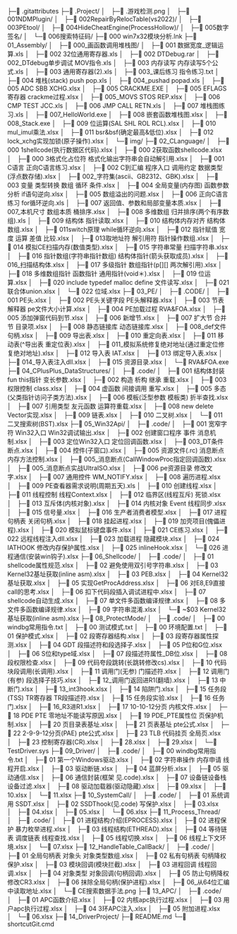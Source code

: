 ├─📄 .gitattributes
├─📁 .Project/
│ ├─📄 .游戏检测.png
│ ├─📁 001NDMPlugin/
│ ├─📁 002RepairByRelocTable(vs2022)/
│ ├─📁 003PEtool/
│ ├─📁 004HideCheatEngine(ProcessHollow)/
│ ├─📁 005数字签名/
│ └─📁 006搜索特征码/
├─📄 000 win7x32模块分析.lnk
├─📁 01_Assembly/
│ ├─📁 000_画函数调用堆栈图/
│ ├─📄 001 数据宽度_逻辑运算.xls
│ ├─📄 002 32位通用寄存器.xls
│ ├─📄 002 DTDebug.rar
│ ├─📄 002_DTdebug单步调试 MOV指令.xls
│ ├─📄 003 内存读写 内存读写5个公式.xls
│ ├─📄 003 通用寄存器(2).xls
│ ├─📄 003_课后练习 指令练习.txt
│ ├─📄 004 堆栈(stack) push pop.xls
│ ├─📄 004_pushad popad.xls
│ ├─📄 005 ADC SBB XCHG.xlsx
│ ├─📄 005 CRACKME.EXE
│ ├─📄 005 EFLAGS寄存器 crackme过程.xlsx
│ ├─📄 005_MOVS STOS REP.xlsx
│ ├─📄 006 CMP TEST JCC.xls
│ ├─📄 006 JMP CALL RETN.xls
│ ├─📄 007 堆栈图练习.xls
│ ├─📄 007_HelloWorld.exe
│ ├─📄 008 嵌套函数堆栈图.xlsx
│ ├─📄 008_Stack.exe
│ ├─📄 009 位运算(SAL SHL ROL RCL).xlsx
│ ├─📄 010 mul_imul乘法.xlsx
│ ├─📄 011 bsr&bsf(确定最高&低位).xlsx
│ ├─📄 012 lock_xchg实现加锁(原子操作).xlsx
│ └─📁 img/
├─📁 02_CLanguage/
│ ├─📄 000 1shellcode(执行数据区代码).xlsx
│ ├─📄 000 2获取函数shellcode.xlsx
│ ├─📄 000 3格式化占位符 格式化输出字符串会自动解引用.xlsx
│ ├─📄 001 C语言 正向C语言练习.xlsx
│ ├─📄 002 C到汇编 程序入口 调用约定 数据类型(浮点数存储).xlsx
│ ├─📄 002_字符集(ascii、GB2312、GBK).xlsx
│ ├─📄 003 变量 类型转换 数组 循环 条件.xlsx
│ ├─📄 004 全局变量(内存图) 函数参数分析 if语句逆向.xlsx
│ ├─📄 005 数组溢出的问题.xlsx
│ ├─📄 006 正向C语言练习 for循环逆向.xls
│ ├─📄 007 返回值、参数和局部变量本质.xlsx
│ ├─📄 007_本机尺寸 数组本质 桶排序.xlsx
│ ├─📄 008 多维数组 归并排序(两个有序数组).xls
│ ├─📄 009 结构体 指针读取.xlsx
│ ├─📄 010 结构体内存对齐 结构体数组.xlsx
│ ├─📄 011switch原理 while循环逆向.xlsx
│ ├─📄 012 指针赋值 宽度 运算 差值 比较.xlsx
│ ├─📄 013取地址符 解引用符 指针操作数组.xlsx
│ ├─📄 014 模拟CE扫描内存(数值类型).xlsx
│ ├─📄 015 字符串常量 扫描字符串.xlsx
│ ├─📄 016 指针数组(字符串指针数组) 结构体指针(箭头获取成员).xlsx
│ ├─📄 016_扫描结构体.xlsx
│ ├─📄 017 多级指针 数组指针(p[][] 两次解引用).xlsx
│ ├─📄 018 多维数组指针 函数指针 通用指针(void＊).xlsx
│ ├─📄 019 位运算.xlsx
│ ├─📄 020 include typedef malloc define 文件读写.xlsx
│ ├─📄 021 联合体union.xlsx
│ └─📄 022 位域.xlsx
├─📁 03_PE/
│ ├─📁 .CODE/
│ ├─📄 001 PE头.xlsx
│ ├─📄 002 PE头关键字段 PE头解释器.xlsx
│ ├─📄 003 节表解释器 pe文件大小计算.xlsx
│ ├─📄 004 PE加载过程 RVA&FOA.xlsx
│ ├─📄 005 添加弹窗代码到节.xlsx
│ ├─📄 006 新增节.xlsx
│ ├─📄 007 扩大节 合并节 目录项.xlsx
│ ├─📄 008 静态链接库 动态链接库.xlsx
│ ├─📄 008_def文件 句柄.xlsx
│ ├─📄 009 导出表.xlsx
│ ├─📄 010 重定向表.xlsx
│ ├─📄 011 移动表(^导出表 重定位表).xlsx
│ ├─📄 011_模拟系统修复绝对地址(通过重定位修复绝对地址).xlsx
│ ├─📄 012 导入表 IAT.xlsx
│ ├─📄 013 绑定导入表.xlsx
│ ├─📄 014_导入表注入dll.xlsx
│ ├─📄 015 资源目录.xlsx
│ └─📄 RVA&FOA.exe
├─📁 04_CPlusPlus_DataStructures/
│ ├─📁 .code/
│ ├─📄 001 结构体封装fun this指针 变长参数.xlsx
│ ├─📄 002 构造 析构 继承 重载.xlsx
│ ├─📄 003 权限控制 class.xlsx
│ ├─📄 004 虚函数 间接调用 重写.xlsx
│ ├─📄 005 多态(父类指针访问子类方法).xlsx
│ ├─📄 006 模板(泛型参数 模板类) 折半查找.xlsx
│ ├─📄 007 引用类型 友元函数 运算符重载.xlsx
│ ├─📄 008 new delete Vector实现.xlsx
│ ├─📄 009 链表.xlsx
│ ├─📄 010 二叉树.xlsx
│ └─📄 011 二叉搜索树(BST).xlsx
├─📁 05_Win32Api/
│ ├─📁 .code/
│ ├─📄 001 宽窄字符 Win32入口 Win32调试输出.xlsx
│ ├─📄 002 创建窗口程序 事件 消息机制.xlsx
│ ├─📄 003 定位Win32入口 定位回调函数.xlsx
│ ├─📄 003_DT条件断点.xlsx
│ ├─📄 004 控件(子窗口).xlsx
│ ├─📄 005 资源文件(.rc) 消息断点 内存方法控制.xlsx
│ ├─📄 005_消息断点(CallWindowProc指定回调函数).xlsx
│ ├─📄 005_消息断点实战UltraISO.xlsx
│ ├─📄 006 pe资源目录 修改文字.xlsx
│ ├─📄 007 通用控件 WM_NOTIFY.xlsx
│ ├─📄 008 遍历进程.xlsx
│ ├─📄 009 PE查看器需求说明(周期五天).xls
│ ├─📄 010 创建线程.xlsx
│ ├─📄 011 线程控制 线程Context.xlsx
│ ├─📄 012 临界区(线程互斥) 死锁.xlsx
│ ├─📄 013 互斥体(内核对象).xlsx
│ ├─📄 014 内核对象 Event 线程同步.xlsx
│ ├─📄 015 信号量.xlsx
│ ├─📄 016 生产者消费者模型.xlsx
│ ├─📄 017 进程 句柄表 关闭句柄.xlsx
│ ├─📄 018 挂起进程.xlsx
│ ├─📄 019 加壳项目(傀儡进程).xlsx
│ ├─📄 020 模拟鼠标键盘事件.xlsx
│ ├─📄 021 CE练习.xlsx
│ ├─📄 022 远程线程注入dll.xlsx
│ ├─📄 023 加载进程 隐藏模块.xlsx
│ ├─📄 024 IATHOOK 修改内存保护属性.xlsx
│ ├─📄 025 inlineHook.xlsx
│ └─📄 026 进程通信(安装win钩子).xlsx
├─📁 06_Shellcode/
│ ├─📁 .code/
│ ├─📄 01 shellcode属性规范.xlsx
│ ├─📄 02 避免使用双引号字符串.xlsx
│ ├─📄 03 Kernel32基址获取(inline asm).xlsx
│ ├─📄 03 PEB.xlsx
│ ├─📄 04 Kernel32基址获取.xlsx
│ ├─📄 05 实现GetProcAddress.xlsx
│ ├─📄 06 对E8,E9直接call的思考.xlsx
│ ├─📄 06 扣下代码段插入调试进程中.xlsx
│ ├─📄 07 shellcode自动生成.xlsx
│ ├─📄 07 单文件多函数编译规律.xlsx
│ ├─📄 08 多文件多函数编译规律.xlsx
│ ├─📄 09 字符串混淆.xlsx
│ └─📄 ~$03 Kernel32基址获取(inline asm).xlsx
├─📁 08_ProtectMode/
│ ├─📁 .code/
│ ├─📄 00 windbg常用指令.txt
│ ├─📄 00 测试模式.txt
│ ├─📄 00 环境配置.txt
│ ├─📄 01 保护模式.xlsx
│ ├─📄 02 段寄存器结构.xlsx
│ ├─📄 03 段寄存器属性探测.xlsx
│ ├─📄 04 GDT 段描述符和段选择子.xlsx
│ ├─📄 05 P位和G位.xlsx
│ ├─📄 06 S位和type域.xlsx
│ ├─📄 07 段描述符属性_DB位.xlsx
│ ├─📄 08 段权限检查.xlsx
│ ├─📄 09 代码夸段跳转(长跳转修改cs).xlsx
│ ├─📄 10 代码块段调用(长调用).xlsx
│ ├─📄 11 调用门(无参) 门描述符.xlsx
│ ├─📄 12 调用门(有参) 段选择子技巧.xlsx
│ ├─📄 12_调用门返回进R1(翻墙).xlsx
│ ├─📄 13 中断门.xlsx
│ ├─📄 13_int3hook.xlsx
│ ├─📄 14 陷阱门.xlsx
│ ├─📄 15 任务段(TSS) TR寄存器 TR段描述符.xlsx
│ ├─📄 15 任务段实验.xlsx
│ ├─📄 16 任务门.xlsx
│ ├─📄 16_R3进R1.xlsx
│ ├─📄 17 10-10-12分页 内核文件.xlsx
│ ├─📄 18 PDE PTE 零地址不能读写原因.xlsx
│ ├─📄 19 PDE_PTE属性位 页保护机制.xlsx
│ ├─📄 20 页目录表基址.xlsx
│ ├─📄 21 页表基址 pte公式.xlsx
│ ├─📄 22 2-9-9-12分页(PAE) pte公式.xlsx
│ ├─📄 23 TLB 代码挂页 全局页.xlsx
│ ├─📄 23 控制寄存器(CR).xlsx
│ ├─📄 28.xlsx
│ ├─📄 29.xlsx
│ └─📄 TestDriver.sys
├─📁 09_Driver/
│ ├─📁 .code/
│ ├─📄 00 windbg常用指令.txt
│ ├─📄 01 第一个Windows驱动.xlsx
│ ├─📄 02 字符串操作 内存申请 线程开启.xlsx
│ ├─📄 03 驱动断链.xlsx
│ ├─📄 04 蓝屏分析.xlsx
│ ├─📄 05 驱动通信.xlsx
│ ├─📄 06 通信封装(框架 见.code).xlsx
│ ├─📄 07 设备链设备栈 设备过滤.xlsx
│ ├─📄 08 驱动加载器(驱动隐藏).xlsx
│ ├─📄 09.xlsx
│ ├─📄 10.xlsx
│ └─📄 11.xlsx
├─📁 10_SystemCall/
│ ├─📁 .code/
│ ├─📄 01 系统调用 SSDT.xlsx
│ ├─📄 02 SSDThook(见.code) 写保护.xlsx
│ ├─📄 03.xlsx
│ ├─📄 04.xlsx
│ ├─📄 05.xlsx
│ └─📄 06.xlsx
├─📁 11_Process_Thread/
│ ├─📁 .code/
│ ├─📄 01 进程结构介绍(EPROCESS).xlsx
│ ├─📄 02 进程保护 暴力枚举进程.xlsx
│ ├─📄 03 线程结构(ETHREAD).xlsx
│ ├─📄 04 等待链表 调度链表 线程查找.xlsx
│ ├─📄 05 线程切换.xlsx
│ ├─📄 06 线程上下文环境.xlsx
│ └─📄 07.xlsx
├─📁 12_HandleTable_CallBack/
│ ├─📁 .code/
│ ├─📄 01 全局句柄表 对象头 对象类型数组.xlsx
│ ├─📄 02 私有句柄表 句柄降权保护.xlsx
│ ├─📄 03 模块回调(模块拦截).xlsx
│ ├─📄 03 进程回调 线程回调.xlsx
│ ├─📄 04 对象类型 对象回调(句柄回调).xlsx
│ ├─📄 05 防止句柄降权 修改CR3.xlsx
│ ├─📄 06 抹除全局句柄(保护进程).xlsx
│ ├─📄 06_从64位汇编中读取地址.xlsx
│ └─📄 CE搜索数据手法.png
├─📁 13_APC/
│ ├─📁 .code/
│ ├─📄 01 APC函数介绍.xlsx
│ ├─📄 02 内核apc执行过程.xlsx
│ ├─📄 03 用户apc执行过程.xlsx
│ ├─📄 04 3环APC注入.xlsx
│ ├─📄 05 附加进程.xlsx
│ └─📄 06.xlsx
├─📁 14_DriverProject/
├─📄 README.md
└─📄 shortcutGit.cmd